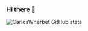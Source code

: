 ### Hi there 👋

![CarlosWherbet GitHub stats](https://github-readme-stats.vercel.app/api?username=carloswherbet&show_icons=true&theme=dracula&count_private=true)
<!--
**carloswherbet/carloswherbet** is a ✨ _special_ ✨ repository because its `README.md` (this file) appears on your GitHub profile.

Here are some ideas to get you started:

- 🔭 I’m currently working on ...
- 🌱 I’m currently learning ...
- 👯 I’m looking to collaborate on ...
- 🤔 I’m looking for help with ...
- 💬 Ask me about ...
- 📫 How to reach me: ...
- 😄 Pronouns: ...
- ⚡ Fun fact: ...
-->
